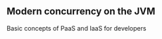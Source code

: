 Modern concurrency on the JVM
------------------------------

Basic concepts of PaaS and IaaS for developers

